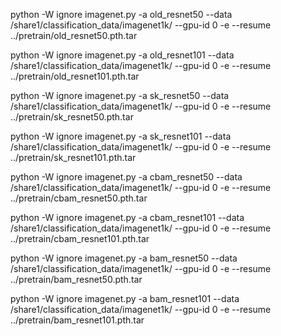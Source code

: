 python -W ignore imagenet.py -a old_resnet50 --data /share1/classification_data/imagenet1k/ --gpu-id 0 -e --resume ../pretrain/old_resnet50.pth.tar 

python -W ignore imagenet.py -a old_resnet101 --data /share1/classification_data/imagenet1k/ --gpu-id 0 -e --resume ../pretrain/old_resnet101.pth.tar 

python -W ignore imagenet.py -a sk_resnet50 --data /share1/classification_data/imagenet1k/ --gpu-id 0 -e --resume ../pretrain/sk_resnet50.pth.tar

python -W ignore imagenet.py -a sk_resnet101 --data /share1/classification_data/imagenet1k/ --gpu-id 0 -e --resume ../pretrain/sk_resnet101.pth.tar

python -W ignore imagenet.py -a cbam_resnet50 --data /share1/classification_data/imagenet1k/ --gpu-id 0 -e --resume ../pretrain/cbam_resnet50.pth.tar

python -W ignore imagenet.py -a cbam_resnet101 --data /share1/classification_data/imagenet1k/ --gpu-id 0 -e --resume ../pretrain/cbam_resnet101.pth.tar

python -W ignore imagenet.py -a bam_resnet50 --data /share1/classification_data/imagenet1k/ --gpu-id 0 -e --resume ../pretrain/bam_resnet50.pth.tar

python -W ignore imagenet.py -a bam_resnet101 --data /share1/classification_data/imagenet1k/ --gpu-id 0 -e --resume ../pretrain/bam_resnet101.pth.tar
